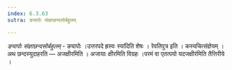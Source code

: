 ```yaml
---
index: 6.3.63
sutra: ङ्यापोः संज्ञाछन्दसोर्बहुलम्

---
```

_ङ्यापोः संज्ञाछन्दसोर्बहुलम्_ - ङ्यापोः ।उत्तरपदे ह्रस्वः स्या॑दिति शेषः । रेवतिपुत्र इति । कस्यचित्संज्ञेयम् । अथ छन्दस्युदाहरति — अजक्षीरमिति । अजायाः क्षीरमिति विग्रहः ।परमं वा एतत्पयो यदजक्षीर॑मिति तैत्तिरीये ।